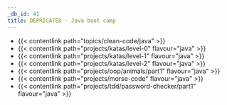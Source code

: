 ```yaml
---
_db_id: 41
title: DEPRICATED - Java boot camp
---
```


- {{< contentlink path="topics/clean-code/java" >}}
- {{< contentlink path="projects/katas/level-0" flavour="java" >}}
- {{< contentlink path="projects/katas/level-1" flavour="java" >}}
- {{< contentlink path="projects/katas/level-2" flavour="java" >}}
- {{< contentlink path="projects/oop/animals/part1"  flavour="java" >}}
- {{< contentlink path="projects/morse-code" flavour="java" >}}
- {{< contentlink path="projects/tdd/password-checker/part1" flavour="java" >}}